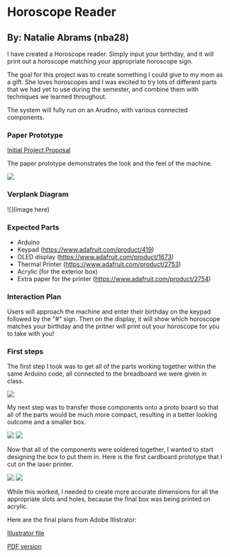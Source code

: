 # Horoscope Reader

## By: Natalie Abrams (nba28)


I have created a Horoscope reader. Simply input your birthday, and it will print out a horoscope matching your appropriate horoscope sign. 

The goal for this project was to create something I could give to my mom as a gift. She loves horoscopes and I was excited to try lots of different parts that we had yet to use during the semester, and combine them with techniques we learned throughout. 

The system will fully run on an Arudino, with various connected components. 



### Paper Prototype

[Initial Project Proposal](./project-proposal.pdf)


The paper prototype demonstrates the look and the feel of the machine.

![](paper-prototype.JPG)


### Verplank Diagram

![](image here)


### Expected Parts

- Arduino
- Keypad (https://www.adafruit.com/product/419)
- OLED display (https://www.adafruit.com/product/1673)
- Thermal Printer (https://www.adafruit.com/product/2753)
- Acrylic (for the exterior box)
- Extra paper for the printer (https://www.adafruit.com/product/2754)


### Interaction Plan

Users will approach the machine and enter their birthday on the keypad followed by the "#" sign. Then on the display, it will show which horoscope matches your birthday and the pritner will print out your horoscope for you to take with you!

### First steps

The first step I took was to get all of the parts working together within the same Arduino code, all connected to the breadboard we were given in class. 

![](./breadboard.JPG)

My next step was to transfer those components onto a proto board so that all of the parts would be much more compact, resulting in a better looking outcome and a smaller box. 

![](./perm-board.JPG)
![](./back-perm-board.JPG)


Now that all of the components were soldered together, I wanted to start designing the box to put them in. Here is the first cardboard prototype that I cut on the laser printer. 

![](./proto1-a.JPG)
![](./proto1-b.JPG)

While this worked, I needed to create more accurate dimensions for all the appropriate slots and holes, because the final box was being printed on acrylic. 

Here are the final plans from Adobe Illistrator:

[Illustrator file](./box-nabrams.ai)

[PDF version](./box-pdf.pdf)
